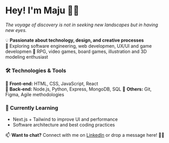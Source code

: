 # Hey! I'm Maju 👋✨  
*The voyage of discovery is not in seeking new landscapes but in having new eyes.*

💡 **Passionate about technology, design, and creative processes**  
🚀 Exploring software engineering, web developmen, UX/UI and game developmen
🎲 RPG, video games, board games, illustration and 3D modeling enthusiast   

### 🛠️ Technologies & Tools  
🔹 **Front-end:** HTML, CSS, JavaScript, React  
🔹 **Back-end:** Node.js, Python, Express, MongoDB, SQL
🔹 **Others:** Git, Figma, Agile methodologies

### 🌱 Currently Learning  
- Next.js + Tailwind to improve UI and performance  
- Software architecture and best coding practices    

📫 **Want to chat?** Connect with me on [LinkedIn](#www.linkedin.com/in/mara-júlia-ávila-553154249)  or drop a message here! 🚀✨
<!--
**emiyablake/emiyablake** is a ✨ _special_ ✨ repository because its `README.md` (this file) appears on your GitHub profile.

Here are some ideas to get you started:

- 🔭 I’m currently working on ...
- 🌱 I’m currently learning ...
- 👯 I’m looking to collaborate on ...
- 🤔 I’m looking for help with ...
- 💬 Ask me about ...
- 📫 How to reach me: ...
- 😄 Pronouns: ...
- ⚡ Fun fact: ...
-->


